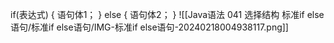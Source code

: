 if(表达式)
{
	语句体1；
}
else
{
	语句体2；
}
![[Java语法 041 选择结构 标准if else语句/标准if else语句/IMG-标准if else语句-20240218004938117.png]]